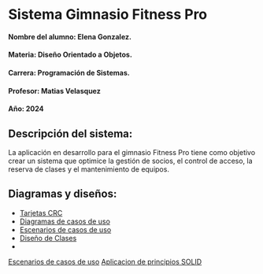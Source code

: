 # Sistema Gimnasio Fitness Pro

#### Nombre del alumno: Elena Gonzalez.
#### Materia: Diseño Orientado a Objetos.
#### Carrera: Programación de Sistemas.
#### Profesor: Matias Velasquez
#### Año: 2024

## Descripción del sistema:

La aplicación en desarrollo para el gimnasio Fitness Pro tiene como objetivo crear un sistema que optimice la gestión de socios, el control de acceso, la reserva de clases y el mantenimiento de equipos.

## Diagramas y diseños:

- [Tarjetas CRC]([https://drive.google.com/file/d/1snr-SohKM-iDTFfHGlDgawj6YJAQyO9z/view?usp=sharing](https://docs.google.com/spreadsheets/d/1OomoVSrbuwHEM-y7k6WIobWao9Bu1xt6/edit?usp=sharing&ouid=109807518589464437920&rtpof=true&sd=true))
- [Diagramas de casos de uso](https://drive.google.com/file/d/1gsiWeWVw1RftMDHGxbdF4AxD5CnbAGgc/view?usp=sharing)
- [Escenarios de casos de uso]([https://drive.google.com/file/d/1Gc8jFcqErb1fY5fDkZV-IBTh5U9wfWAZ/view?usp=sharing](https://docs.google.com/spreadsheets/d/1vtRRywF8TDF7hpB_KhUTUw7R6Vvpzd8S/edit?usp=sharing&ouid=109807518589464437920&rtpof=true&sd=true))
- [Diseño de Clases](https://drive.google.com/file/d/17kyrXs3DrSKaESOKjlQkZ9qv7180DXvl/view?usp=sharing)
- 
[Escenarios de casos de uso]([https://drive.google.com/file/d/1Gc8jFcqErb1fY5fDkZV-IBTh5U9wfWAZ/view?usp=sharing](https://docs.google.com/spreadsheets/d/1vtRRywF8TDF7hpB_KhUTUw7R6Vvpzd8S/edit?usp=sharing&ouid=109807518589464437920&rtpof=true&sd=true))
[Aplicacion de principios SOLID](https://docs.google.com/document/d/1zeelIHfmskIxSxsT9_QFaSmKfmaeu9FX/edit?usp=sharing&ouid=109807518589464437920&rtpof=true&sd=true)
